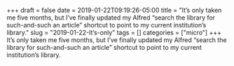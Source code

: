 +++draft = falsedate = 2019-01-22T09:19:26-05:00title = "It’s only taken me five months, but I’ve finally updated my Alfred “search the library for such-and-such an article” shortcut to point to my current institution’s library."slug = "2019-01-22-It’s-only"tags = []categories = ["micro"]+++It’s only taken me five months, but I’ve finally updated my Alfred “search the library for such-and-such an article” shortcut to point to my current institution’s library.